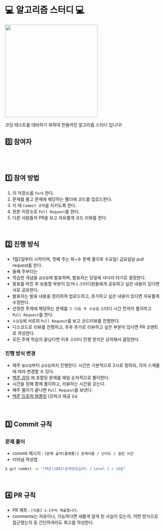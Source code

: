 # 💻 알고리즘 스터디 💻

<img width="300px" src="https://velog.velcdn.com/images/ssung2sin/post/b801046b-538c-4dd9-9ab9-59b487dcb8d1/image.jpg" />

코딩 테스트를 대비하기 위하여 만들어진 알고리즘 스터디 입니다!
<br />

## 0️⃣ 참여자

<table>
  <tr>
   
  </tr>
</table>
<br />

## 1️⃣ 참여 방법

1. 이 저장소를 `fork` 한다.
2. 문제를 풀고 문제에 해당하는 폴더에 코드를 업로드한다.
4. 이 때 `Commit 규칙`을 지키도록 한다.
5. 원본 저장소로 `Pull Request`를 한다.
6. 다른 사람들의 PR을 보고 자유롭게 코드 리뷰를 한다.

<br />

## 2️⃣ 진행 방식

- 1월2일부터 시작이며, 첫째 주는 화~수 문제 풀이후 수요일/ 금요일날 pull request를 한다.
- 둘째 주부터는 
- 학습한 개념을 `금요일`에 발표하며, 발표자는 당일에 사다리 타기로 결정한다.
- 발표를 마친 후 보충할 부분이 있거나 스터디원들에게 공유하고 싶은 내용이 있다면 서로 공유한다.
- 발표자는 발표 내용을 정리하여 업로드하고, 추가하고 싶은 내용이 있다면 자유롭게 수정한다.
- 선정한 주제에 해당하는 문제를 `그 다음 주 수요일` 스터디 시간 전까지 풀이하고 `Pull Request`를 한다.
- `수요일`에 서로의 `Pull Request`를 보고 코드리뷰를 진행한다.
- 디스코드로 리뷰를 진행하고, 추후 추가로 리뷰하고 싶은 부분이 있다면 PR 코멘트로 작성한다.
- 모든 주제 학습이 끝났다면 이후 스터디 진행 방식은 상의해서 결정한다.

### 진행 방식 변경

- 매주 `월요일`부터 `금요일`까지 진행한다. 시간은 기본적으로 2시로 정하되, 각자 스케줄에 따라 변경할 수 있다.
- [백준 강의](https://code.plus/course/51) 에 포함된 문제를 매일 순차적으로 풀이한다.
- 시간을 정해 함께 풀이하고, 리뷰하는 시간을 갖는다.
- 매주 풀이가 끝나면 `Pull Request`를 보낸다.
- [백준 입출력 템플릿](https://gist.github.com/healtheloper/3c9d7baf9ad5150588b823eea40174cb) (갓파크 제공 👍)

<br />

## 3️⃣ Commit 규칙

### 문제 풀이

- commit 메시지 : `[문제 출처(플랫폼)] 문제이름 / 난이도 / 걸린 시간`
- 터미널 작성법
```bash
$ git commit -m "[백준]1002(문제번호입력) / Level 1 / 10분"
```

<br />

## 4️⃣ PR 규칙

- PR 제목 : `[이름] 1-1주차 제출합니다.`
- comments는 자유이나, 가능하다면 새롭게 알게 된 사실이 있는지, 어떤 방식으로 접근했는지 등 간단하게라도 회고를 작성한다. 
